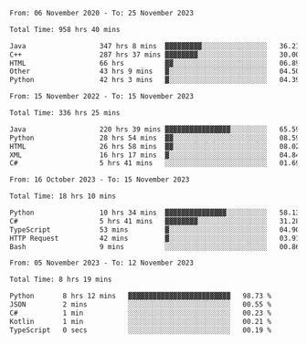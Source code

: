 <!-- https://github.com/lowlighter/metrics -->
<!-- https://www.vectorlogo.zone/ -->
<!-- https://www.svgrepo.com/ -->

<!--
🔗 &nbsp;**Connect with me**
&nbsp; <p align="left">
        &nbsp;&nbsp;
        <span>
            <img align="center"
                src="https://user-images.githubusercontent.com/60324635/179626886-1219e9ee-75c0-42ed-a26b-d4ef24ed306c.svg"
                height="30px"/>
            ini.ivi@yandex.ru
        </span>
        &nbsp;&nbsp;&nbsp;
        <span>
            <img align="center"
                    src="https://user-images.githubusercontent.com/60324635/179626979-f490e684-520a-46a3-9f2e-1b3d291b8372.svg"
                    height="30px"/>
            https://t.me/limenitiz
        </span>
</p>

-->

<!-- 
![Metrics](/github-metrics.svg)
<br>

![Wwakatime stats](https://github-readme-stats-taupe-two.vercel.app/api/wakatime?username=limenitiz&hide_title=true&hide_border=true&langs_count=5&bg_color=00000000&text_color=777) 
-->

<!--
🛠️ &nbsp;**Languages and Tools**
<p align="left">
    <a href="https://git-scm.com/" target="_blank" rel="noreferrer">
        <img src="https://www.vectorlogo.zone/logos/git-scm/git-scm-icon.svg"
            alt="git" width="40" height="40" />
    </a>
    <a href="https://www.java.com" target="_blank" rel="noreferrer"> <img
            src="https://raw.githubusercontent.com/devicons/devicon/master/icons/java/java-original.svg"
            alt="java" width="40" height="40" /> </a>
    <a href="https://spring.io/" target="_blank" rel="noreferrer">
        <img src="https://www.vectorlogo.zone/logos/springio/springio-icon.svg"
            alt="spring" width="40" height="40" />
    </a>
    <a href="https://www.python.org" target="_blank" rel="noreferrer">
        <img src="https://raw.githubusercontent.com/devicons/devicon/master/icons/python/python-original.svg"
            alt="python" width="40" height="40" />
    </a>
    <a href="https://www.mysql.com/" target="_blank" rel="noreferrer">
        <img src="https://raw.githubusercontent.com/devicons/devicon/master/icons/mysql/mysql-original-wordmark.svg"
            alt="mysql" width="40" height="40" />
    </a>
    <a href="https://www.postgresql.org" target="_blank" rel="noreferrer">
        <img src="https://raw.githubusercontent.com/devicons/devicon/master/icons/postgresql/postgresql-original-wordmark.svg"
            alt="postgresql" width="40" height="40" />
    </a>
    <a href="https://www.mongodb.com/" target="_blank" rel="noreferrer">
        <img src="https://raw.githubusercontent.com/devicons/devicon/master/icons/mongodb/mongodb-original-wordmark.svg"
            alt="mongodb" width="40" height="40" />
    </a>
    <a href="https://www.docker.com/" target="_blank" rel="noreferrer">
        <img src="https://raw.githubusercontent.com/devicons/devicon/master/icons/docker/docker-original-wordmark.svg"
            alt="docker" width="40" height="40" />
    </a>
    <a href="https://www.gnu.org/software/bash/" target="_blank" rel="noreferrer">
        <img src="https://www.vectorlogo.zone/logos/gnu_bash/gnu_bash-icon.svg"
            alt="bash" width="40" height="40" />
    </a>
    <a href="https://kafka.apache.org/" target="_blank" rel="noreferrer">
        <img src="https://www.vectorlogo.zone/logos/apache_kafka/apache_kafka-icon.svg"
            alt="kafka" width="40" height="40" />
    </a>
</p>

<br>

-->

<!--START_SECTION:waka-readme-stats-total-->
<!--END_SECTION:waka-readme-stats-total-->

<!--START_SECTION:wakaReadmeTotal-->

```txt
From: 06 November 2020 - To: 25 November 2023

Total Time: 958 hrs 40 mins

Java                  347 hrs 8 mins  ▓▓▓▓▓▓▓▓▓░░░░░░░░░░░░░░░░   36.21 %
C++                   287 hrs 37 mins ▓▓▓▓▓▓▓▓░░░░░░░░░░░░░░░░░   30.00 %
HTML                  66 hrs          ▓▓░░░░░░░░░░░░░░░░░░░░░░░   06.89 %
Other                 43 hrs 9 mins   ▓░░░░░░░░░░░░░░░░░░░░░░░░   04.50 %
Python                42 hrs 3 mins   ▓░░░░░░░░░░░░░░░░░░░░░░░░   04.39 %
```

<!--END_SECTION:wakaReadmeTotal-->

<!--START_SECTION:wakaReadmeYear-->

```txt
From: 15 November 2022 - To: 15 November 2023

Total Time: 336 hrs 25 mins

Java                  220 hrs 39 mins ▓▓▓▓▓▓▓▓▓▓▓▓▓▓▓▓░░░░░░░░░   65.59 %
Python                28 hrs 54 mins  ▓▓░░░░░░░░░░░░░░░░░░░░░░░   08.59 %
HTML                  26 hrs 58 mins  ▓▓░░░░░░░░░░░░░░░░░░░░░░░   08.02 %
XML                   16 hrs 17 mins  ▓░░░░░░░░░░░░░░░░░░░░░░░░   04.84 %
C#                    5 hrs 41 mins   ░░░░░░░░░░░░░░░░░░░░░░░░░   01.69 %
```

<!--END_SECTION:wakaReadmeYear-->

<!--START_SECTION:wakaReadmeMonth-->

```txt
From: 16 October 2023 - To: 15 November 2023

Total Time: 18 hrs 10 mins

Python                10 hrs 34 mins  ▓▓▓▓▓▓▓▓▓▓▓▓▓▓▓░░░░░░░░░░   58.13 %
C#                    5 hrs 41 mins   ▓▓▓▓▓▓▓▓░░░░░░░░░░░░░░░░░   31.28 %
TypeScript            53 mins         ▓░░░░░░░░░░░░░░░░░░░░░░░░   04.90 %
HTTP Request          42 mins         ▓░░░░░░░░░░░░░░░░░░░░░░░░   03.91 %
Bash                  9 mins          ░░░░░░░░░░░░░░░░░░░░░░░░░   00.86 %
```

<!--END_SECTION:wakaReadmeMonth-->

<!--START_SECTION:wakaReadmeWeek-->

```txt
From: 05 November 2023 - To: 12 November 2023

Total Time: 8 hrs 19 mins

Python       8 hrs 12 mins   ▓▓▓▓▓▓▓▓▓▓▓▓▓▓▓▓▓▓▓▓▓▓▓▓▓   98.73 %
JSON         2 mins          ░░░░░░░░░░░░░░░░░░░░░░░░░   00.55 %
C#           1 min           ░░░░░░░░░░░░░░░░░░░░░░░░░   00.23 %
Kotlin       1 min           ░░░░░░░░░░░░░░░░░░░░░░░░░   00.21 %
TypeScript   0 secs          ░░░░░░░░░░░░░░░░░░░░░░░░░   00.19 %
```

<!--END_SECTION:wakaReadmeWeek-->

